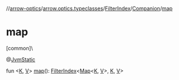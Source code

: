 //[arrow-optics](../../../../index.md)/[arrow.optics.typeclasses](../../index.md)/[FilterIndex](../index.md)/[Companion](index.md)/[map](map.md)

# map

[common]\

@[JvmStatic](https://kotlinlang.org/api/latest/jvm/stdlib/kotlin.jvm/-jvm-static/index.html)

fun &lt;[K](map.md), [V](map.md)&gt; [map](map.md)(): [FilterIndex](../index.md)&lt;[Map](https://kotlinlang.org/api/latest/jvm/stdlib/kotlin.collections/-map/index.html)&lt;[K](map.md), [V](map.md)&gt;, [K](map.md), [V](map.md)&gt;
